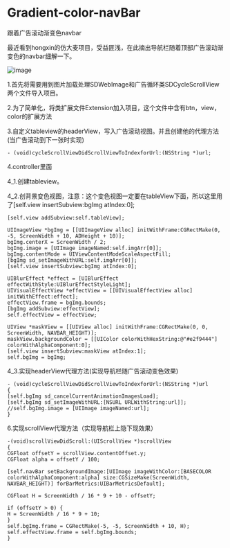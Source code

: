 # Gradient-color-navBar
跟着广告滚动渐变色navbar

最近看到hongxin的仿大麦项目，受益匪浅，在此摘出导航栏随着顶部广告滚动渐变色的navbar细解一下。

![image](https://github.com/1192484280/Gradient-color-navBar/blob/master/show.gif)


1.首先将需要用到图片加载处理SDWebImage和广告循环类SDCycleScrollView两个文件导入项目。


2.为了简单化，将类扩展文件Extension加入项目，这个文件中含有btn，view，color的扩展方法


3.自定义tableview的headerView，写入广告滚动视图。并且创建他的代理方法(当广告滚动到下一张时实现)

```
- (void)cycleScrollViewDidScrollViewToIndexforUrl:(NSString *)url;
```

4.controller里面

4_1.创建tableview。

4_2.创背景变色视图，注意：这个变色视图一定要在tableView下面，所以这里用了[self.view insertSubview:bgImg atIndex:0];

```
[self.view addSubview:self.tableView];

UIImageView *bgImg = [[UIImageView alloc] initWithFrame:CGRectMake(0, -5, ScreenWidth + 10, ADHeight + 10)];
bgImg.centerX = ScreenWidth / 2;
bgImg.image = [UIImage imageNamed:self.imgArr[0]];
bgImg.contentMode = UIViewContentModeScaleAspectFill;
[bgImg sd_setImageWithURL:self.imgArr[0]];
[self.view insertSubview:bgImg atIndex:0];

UIBlurEffect *effect = [UIBlurEffect effectWithStyle:UIBlurEffectStyleLight];
UIVisualEffectView *effectView = [[UIVisualEffectView alloc] initWithEffect:effect];
effectView.frame = bgImg.bounds;
[bgImg addSubview:effectView];
self.effectView = effectView;

UIView *maskView = [[UIView alloc] initWithFrame:CGRectMake(0, 0, ScreenWidth, NAVBAR_HEIGHT)];
maskView.backgroundColor = [[UIColor colorWithHexString:@"#e2f9444"] colorWithAlphaComponent:0];
[self.view insertSubview:maskView atIndex:1];
self.bgImg = bgImg;
```

4_3.实现headerView代理方法(实现导航栏随广告滚动变色效果)
```
- (void)cycleScrollViewDidScrollViewToIndexforUrl:(NSString *)url
{
[self.bgImg sd_cancelCurrentAnimationImagesLoad];
[self.bgImg sd_setImageWithURL:[NSURL URLWithString:url]];
//self.bgImg.image = [UIImage imageNamed:url];
}
```

6.实现scrollView代理方法（实现导航栏上隐下现效果）
```
-(void)scrollViewDidScroll:(UIScrollView *)scrollView
{
CGFloat offsetY = scrollView.contentOffset.y;
CGFloat alpha = offsetY / 100;

[self.navBar setBackgroundImage:[UIImage imageWithColor:[BASECOLOR colorWithAlphaComponent:alpha] size:CGSizeMake(ScreenWidth, NAVBAR_HEIGHT)] forBarMetrics:UIBarMetricsDefault];

CGFloat H = ScreenWidth / 16 * 9 + 10 - offsetY;

if (offsetY > 0) {
H = ScreenWidth / 16 * 9 + 10;
}
self.bgImg.frame = CGRectMake(-5, -5, ScreenWidth + 10, H);
self.effectView.frame = self.bgImg.bounds;
}
```









